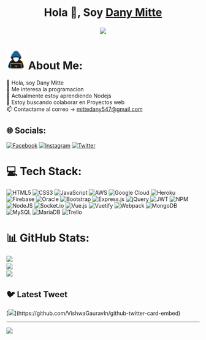 <h1 align="center">Hola 👋, Soy <a href="https://100rabhcsmc.github.io/Me.io/" target="blank">
Dany Mitte</a></h1>

<h3 align="center">
 <a href="https://github.com/DenverCoder1/readme-typing-svg"><img src="https://readme-typing-svg.herokuapp.com?font=Fira+Code&size=25&pause=1000&color=F70A04&random=false&width=435&lines=Fullstack+developer%F0%9F%98%8E;Desarrollo+web%F0%9F%92%BB;Junior+developer%F0%9F%AB%A1"></a>
</h3>

# <picture><img src = "https://github.com/0xAbdulKhalid/0xAbdulKhalid/raw/main/assets/mdImages/about_me.gif" width = 50px></picture> **About Me:**
👋 Hola, soy Dany Mitte<br>👀 Me interesa la programacion<br>🌱 Actualmente estoy aprendiendo Nodejs<br>💞️ Estoy buscando colaborar en Proyectos web<br>📫 Contactame al correo -> mittedany547@gmail.com



## 🌐 Socials:
[![Facebook](https://img.shields.io/badge/Facebook-%231877F2.svg?logo=Facebook&logoColor=white)](https://facebook.com/profile.php?id=100008507583118) [![Instagram](https://img.shields.io/badge/Instagram-%23E4405F.svg?logo=Instagram&logoColor=white)](https://instagram.com/elmitte_) [![Twitter](https://img.shields.io/badge/Twitter-%231DA1F2.svg?logo=Twitter&logoColor=white)](https://twitter.com/@ElMitte_) 

# 💻 Tech Stack:
![HTML5](https://img.shields.io/badge/html5-%23E34F26.svg?style=for-the-badge&logo=html5&logoColor=white) ![CSS3](https://img.shields.io/badge/css3-%231572B6.svg?style=for-the-badge&logo=css3&logoColor=white) ![JavaScript](https://img.shields.io/badge/javascript-%23323330.svg?style=for-the-badge&logo=javascript&logoColor=%23F7DF1E) ![AWS](https://img.shields.io/badge/AWS-%23FF9900.svg?style=for-the-badge&logo=amazon-aws&logoColor=white) ![Google Cloud](https://img.shields.io/badge/Google%20Cloud-%234285F4.svg?style=for-the-badge&logo=google-cloud&logoColor=white) ![Heroku](https://img.shields.io/badge/heroku-%23430098.svg?style=for-the-badge&logo=heroku&logoColor=white) ![Firebase](https://img.shields.io/badge/firebase-%23039BE5.svg?style=for-the-badge&logo=firebase) ![Oracle](https://img.shields.io/badge/Oracle-F80000?style=for-the-badge&logo=oracle&logoColor=white) ![Bootstrap](https://img.shields.io/badge/bootstrap-%23563D7C.svg?style=for-the-badge&logo=bootstrap&logoColor=white) ![Express.js](https://img.shields.io/badge/express.js-%23404d59.svg?style=for-the-badge&logo=express&logoColor=%2361DAFB) ![jQuery](https://img.shields.io/badge/jquery-%230769AD.svg?style=for-the-badge&logo=jquery&logoColor=white) ![JWT](https://img.shields.io/badge/JWT-black?style=for-the-badge&logo=JSON%20web%20tokens) ![NPM](https://img.shields.io/badge/NPM-%23000000.svg?style=for-the-badge&logo=npm&logoColor=white) ![NodeJS](https://img.shields.io/badge/node.js-6DA55F?style=for-the-badge&logo=node.js&logoColor=white) ![Socket.io](https://img.shields.io/badge/Socket.io-black?style=for-the-badge&logo=socket.io&badgeColor=010101) ![Vue.js](https://img.shields.io/badge/vuejs-%2335495e.svg?style=for-the-badge&logo=vuedotjs&logoColor=%234FC08D) ![Vuetify](https://img.shields.io/badge/Vuetify-1867C0?style=for-the-badge&logo=vuetify&logoColor=AEDDFF) ![Webpack](https://img.shields.io/badge/webpack-%238DD6F9.svg?style=for-the-badge&logo=webpack&logoColor=black) ![MongoDB](https://img.shields.io/badge/MongoDB-%234ea94b.svg?style=for-the-badge&logo=mongodb&logoColor=white) ![MySQL](https://img.shields.io/badge/mysql-%2300f.svg?style=for-the-badge&logo=mysql&logoColor=white) ![MariaDB](https://img.shields.io/badge/MariaDB-003545?style=for-the-badge&logo=mariadb&logoColor=white) ![Trello](https://img.shields.io/badge/Trello-%23026AA7.svg?style=for-the-badge&logo=Trello&logoColor=white)
# 📊 GitHub Stats:
![](https://github-readme-stats.vercel.app/api?username=DMitte&theme=dark&hide_border=false&include_all_commits=false&count_private=false)<br/>
![](https://github-readme-streak-stats.herokuapp.com/?user=DMitte&theme=dark&hide_border=false)<br/>
![](https://github-readme-stats.vercel.app/api/top-langs/?username=DMitte&theme=dark&hide_border=false&include_all_commits=false&count_private=false&layout=compact)

## 🐦 Latest Tweet
[![](https://gtce.itsvg.in/api?username=@ElMitte_)](https://github.com/VishwaGauravIn/github-twitter-card-embed)

---
[![](https://visitcount.itsvg.in/api?id=DMitte&icon=0&color=0)](https://visitcount.itsvg.in)

<!-- Proudly created with GPRM ( https://gprm.itsvg.in ) -->
